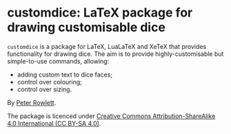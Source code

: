 # customdice: LaTeX package for drawing customisable dice

`customdice` is a package for LaTeX, LuaLaTeX and XeTeX that provides functionality for drawing dice. The aim is to provide highly-customisable but simple-to-use commands, allowing:

- adding custom text to dice faces;
- control over colouring;
- control over sizing.

By [Peter Rowlett](https://github.com/prowlett/).

The package is licenced under [Creative Commons Attribution-ShareAlike 4.0 International (CC BY-SA 4.0)](https://creativecommons.org/licenses/by-sa/4.0/).
